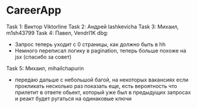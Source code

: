 # CareerApp

Task 1: Виктор Viktorline
Task 2: Андрей lashkevicha
Task 3: Михаил, m1sh43799
Task 4: Павел, VendrI1K
dbg: 
  - Запрос теперь уходит с 0 страницы, как должно быть в hh
  - Немного переписал логику в pagination, теперь больше похоже на jsx (спасибо за совет)
  
Task 5: Михаил, mihailchapurin
- передаю дальше с небольшой багой, на некоторых вакансиях если прокликать несколько раз показать еще, есть вероятность что прилетит в ответе обьект, который уже был в предыдущих запросах и реакт будет ругаться на одинаковые ключи